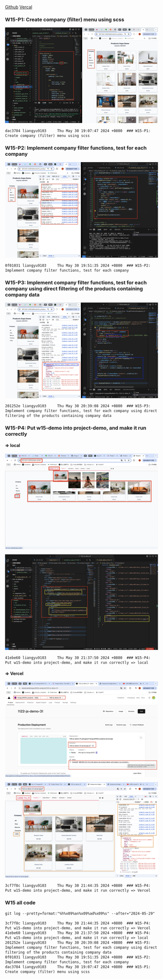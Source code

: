 [Github](https://github.com/liangyu9103/1122-js-demo_31.git)
[Vercal](https://vercel.com/liangyu9103s-projects/1122-js-demo-31)

### W15-P1: Create company (filter) menu using scss

![](w15-p1.png)

```
dac3784 liangyu9103     Thu May 30 19:07:47 2024 +0800  ### W15-P1: Create company (filter) menu using scss
```

### W15-P2: Implement company filter functions, test for each company

![](w15-p2.png)

```
0f01031 liangyu9103     Thu May 30 19:51:35 2024 +0800  ### W15-P2: Implement company filter functions, test for each company

```

### W15-P3: Implement company filter functions, test for each company using direct filtering of the products containing company data

![](w15-p3.png)

```
201252e liangyu9103     Thu May 30 20:39:08 2024 +0800  ### W15-P3: Implement company filter functions, test for each company using direct filtering of the products containing company data
```

### W15-P4: Put w15-demo into project-demo, and make it run correctly

#### => local

![](w15-p4-1.png)

![](w15-p4-2.png)

```
41ebe60 liangyu9103     Thu May 30 21:37:50 2024 +0800  ### W15-P4: Put w15-demo into project-demo, and make it run correctly => local
```

#### => Vercel

![](w15-p4-3.png)

![](w15-p4-4.png)

```
3cf7f8c liangyu9103     Thu May 30 21:44:35 2024 +0800  ### W15-P4: Put w15-demo into project-demo, and make it run correctly => Vercel
```

### W15 all code

```
git log --pretty=format:"%h%x09%an%x09%ad%x09%s" --after="2024-05-29"

3cf7f8c liangyu9103     Thu May 30 21:44:35 2024 +0800  ### W15-P4: Put w15-demo into project-demo, and make it run correctly => Vercel
41ebe60 liangyu9103     Thu May 30 21:37:50 2024 +0800  ### W15-P4: Put w15-demo into project-demo, and make it run correctly => local
201252e liangyu9103     Thu May 30 20:39:08 2024 +0800  ### W15-P3: Implement company filter functions, test for each company using direct filtering of the products containing company data
0f01031 liangyu9103     Thu May 30 19:51:35 2024 +0800  ### W15-P2: Implement company filter functions, test for each company
dac3784 liangyu9103     Thu May 30 19:07:47 2024 +0800  ### W15-P1: Create company (filter) menu using scss

```
